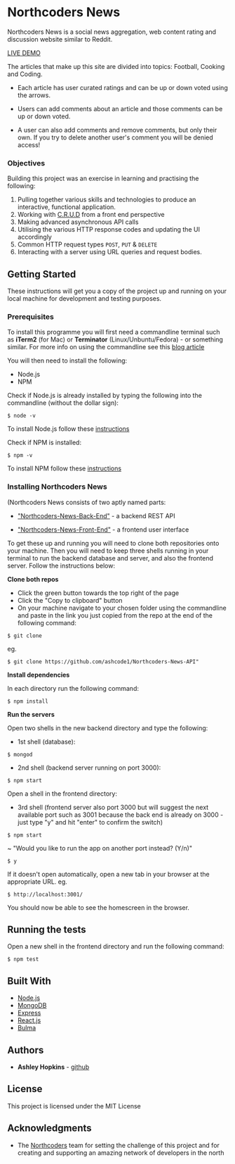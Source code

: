 # Northcoders News

Northcoders News is a social news aggregation, web content rating and discussion website similar to Reddit.

[LIVE DEMO](https://nc-news-fe.herokuapp.com/)

The articles that make up this site are divided into topics: Football, Cooking and Coding.

* Each article has user curated ratings and can be up or down voted using the arrows.

* Users can add comments about an article and those comments can be up or down voted.

* A user can also add comments and remove comments, but only their own. If you try to delete another user's comment you will be denied access!

### Objectives

Building this project was an exercise in learning and practising the following:
                
  1. Pulling together various skills and technologies to produce an interactive, functional application.
  2. Working with [C.R.U.D](https://en.wikipedia.org/wiki/Create,_read,_update_and_delete) from a front end perspective
  3. Making advanced asynchronous API calls
  4. Utilising the various HTTP response codes and updating the UI accordingly
  5. Common HTTP request types `POST`, `PUT` & `DELETE`
  6. Interacting with a server using URL queries and request bodies.


## Getting Started

These instructions will get you a copy of the project up and running on your local machine for development and testing purposes. 

### Prerequisites

To install this programme you will first need a commandline terminal such as **iTerm2** (for Mac) or **Terminator** (Linux/Unbuntu/Fedora) - or something similar. For more info on using the commandline see this [blog article](https://lifehacker.com/5633909/who-needs-a-mouse-learn-to-use-the-command-line-for-almost-anything)

You will then need to install the following:

* Node.js 
* NPM

Check if Node.js is already installed by typing the following into the commandline (without the dollar sign):


```
$ node -v 
```

To install Node.js follow these [instructions](https://nodejs.org/en/download/package-manager/#osx)

Check if NPM is installed:

```
$ npm -v
```

To install NPM follow these [instructions](https://docs.npmjs.com/getting-started/installing-node)

### Installing Northcoders News

(Northcoders News consists of two aptly named parts: 

* ["Northcoders-News-Back-End"](https://github.com/ashcode1/Northcoders-News-API) - a backend REST API    

* ["Northcoders-News-Front-End"](https://github.com/ashcode1/Northcoders-News-Front-End) - a frontend user interface
  

To get these up and running you will need to clone both repositories onto your machine. Then you will need to keep three shells running in your terminal to run the backend database and server, and also the frontend server. Follow the instructions below:

**Clone both repos** 

* Click the green button towards the top right of the page
* Click the "Copy to clipboard" button
* On your machine navigate to your chosen folder using the commandline and paste in the link you just copied from the repo at the end of the following command:
```
$ git clone 
```
eg. 

```
$ git clone https://github.com/ashcode1/Northcoders-News-API"
```

**Install dependencies**

In each directory run the following command:

```
$ npm install
```

**Run the servers**

Open two shells in the new backend directory and type the following:

* 1st shell (database):

```
$ mongod
```
* 2nd shell (backend server running on port 3000):
```
$ npm start
```
Open a shell in the frontend directory:
* 3rd shell (frontend server also port 3000 but will suggest the next available port such as 3001 because the back end is already on 3000 - just type "y" and hit "enter" to confirm the switch)

```
$ npm start
```
~ "Would you like to run the app on another port instead? (Y/n)" 

```
$ y
```

If it doesn't open automatically, open a new tab in your browser at the appropriate URL. eg.

```
$ http://localhost:3001/
```
You should now be able to see the homescreen in the browser.


## Running the tests

Open a new shell in the frontend directory and run the following command:

```
$ npm test
```

## Built With

* [Node.js](https://nodejs.org/en/) 
* [MongoDB](https://www.mongodb.com/) 
* [Express](https://expressjs.com/) 
* [React.js](https://reactjs.org/) 
* [Bulma](https://bulma.io/) 

## Authors

* **Ashley Hopkins** - [github](https://github.com/ashcode1)

## License

This project is licensed under the MIT License

## Acknowledgments


* The [Northcoders](https://northcoders.com/start-coding?ads_cmpid=949839241&ads_adid=47028772797&ads_matchtype=b&ads_network=g&ads_creative=228828910521&utm_term=northcoders&ads_targetid=kwd-375530169794&utm_campaign=&utm_source=adwords&utm_medium=ppc&ttv=2&gclid=Cj0KCQjwp_DPBRCZARIsAGOZYBT3fLL0ytyxD4YrK04zMgVM0T8YqqXfcIeKyjTQ61QL3UEpZk1K_ToaAmiCEALw_wcB) team for setting the challenge of this project and for creating and supporting an amazing network of developers in the north 
